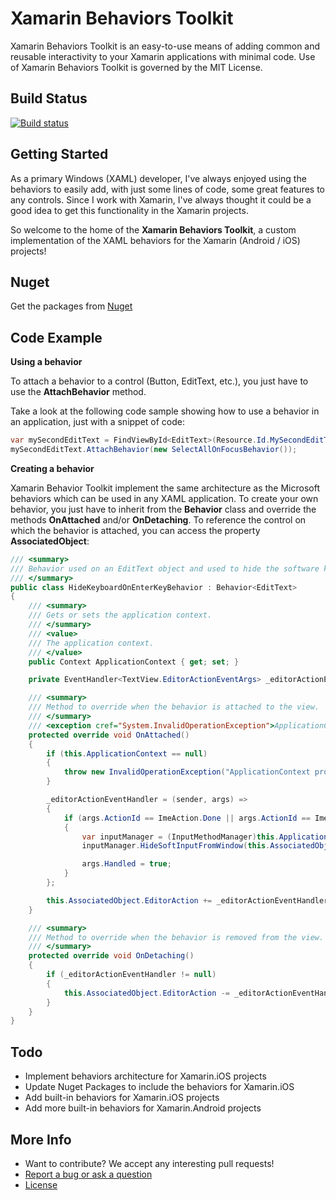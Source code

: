 # **Xamarin Behaviors Toolkit**
Xamarin Behaviors Toolkit is an easy-to-use means of adding common and reusable interactivity to your Xamarin applications with minimal code. Use of Xamarin Behaviors Toolkit is governed by the MIT License.

## Build Status
[![Build status](https://ci.appveyor.com/api/projects/status/goi8xb7yjvdvbcdk?svg=true)](https://ci.appveyor.com/project/ThomasLebrun/xamarinbehaviorstoolkit)

## Getting Started
As a primary Windows (XAML) developer, I've always enjoyed using the behaviors to easily add, with just some lines of code, some great features to any controls.
Since I work with Xamarin, I've always thought  it could be a good idea to get this functionality in the Xamarin projects.

So welcome to the home of the **Xamarin Behaviors Toolkit**, a custom implementation of the XAML behaviors for the Xamarin (Android / iOS) projects!

## Nuget
Get the packages from [Nuget](https://www.nuget.org/packages/Xamarin.Behaviors.Toolkit/)

## Code Example
 **Using a behavior**
 
 To attach a behavior to a control (Button, EditText, etc.), you just have to use the **AttachBehavior** method.

 Take a look at the following code sample showing how to use a behavior in an application, just with a snippet of code:
 ```cs
var mySecondEditText = FindViewById<EditText>(Resource.Id.MySecondEditText);
mySecondEditText.AttachBehavior(new SelectAllOnFocusBehavior());
 ```

**Creating a behavior**

Xamarin Behavior Toolkit implement the same architecture as the Microsoft behaviors which can be used in any XAML application. To create your own behavior, you just have to inherit from the **Behavior<T>** class and override the methods **OnAttached** and/or **OnDetaching**. To reference the control on which the behavior is attached, you can access the property **AssociatedObject**:
```cs
/// <summary>
/// Behavior used on an EditText object and used to hide the software keyboard when one of the following key is pressed: "Done", "Search" or "Go"
/// </summary>
public class HideKeyboardOnEnterKeyBehavior : Behavior<EditText>
{
    /// <summary>
    /// Gets or sets the application context.
    /// </summary>
    /// <value>
    /// The application context.
    /// </value>
    public Context ApplicationContext { get; set; }

    private EventHandler<TextView.EditorActionEventArgs> _editorActionEventHandler;

    /// <summary>
    /// Method to override when the behavior is attached to the view.
    /// </summary>
    /// <exception cref="System.InvalidOperationException">ApplicationContext property needs to be set in order to use this behavior.</exception>
    protected override void OnAttached()
    {
        if (this.ApplicationContext == null)
        {
            throw new InvalidOperationException("ApplicationContext property needs to be set in order to use this behavior.");
        }

        _editorActionEventHandler = (sender, args) =>
        {
            if (args.ActionId == ImeAction.Done || args.ActionId == ImeAction.Search || args.ActionId == ImeAction.Go || args.ActionId == ImeAction.Next)
            {
                var inputManager = (InputMethodManager)this.ApplicationContext.GetSystemService(Context.InputMethodService);
                inputManager.HideSoftInputFromWindow(this.AssociatedObject.WindowToken, HideSoftInputFlags.None);

                args.Handled = true;
            }
        };

        this.AssociatedObject.EditorAction += _editorActionEventHandler;
    }

    /// <summary>
    /// Method to override when the behavior is removed from the view.
    /// </summary>
    protected override void OnDetaching()
    {
        if (_editorActionEventHandler != null)
        {
            this.AssociatedObject.EditorAction -= _editorActionEventHandler;
        }
    }
}
 ```

## Todo
 - Implement behaviors architecture for Xamarin.iOS projects
 - Update Nuget Packages to include the behaviors for Xamarin.iOS
 - Add built-in behaviors for Xamarin.iOS projects
 - Add more built-in behaviors for Xamarin.Android projects

## More Info
 - Want to contribute? We accept any interesting pull requests!
 - [Report a bug or ask a question](https://github.com/ThomasLebrun/XamarinBehaviorsToolkit/issues)
 - [License](http://opensource.org/licenses/MIT)

